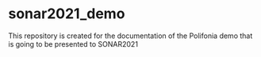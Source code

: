 # sonar2021_demo
This repository is created for the documentation of the Polifonia demo that is going to be presented to SONAR2021
